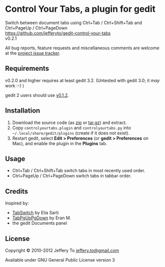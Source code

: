 # Control Your Tabs, a plugin for gedit #

Switch between document tabs using Ctrl+Tab / Ctrl+Shift+Tab and
Ctrl+PageUp / Ctrl+PageDown  
<https://github.com/jefferyto/gedit-control-your-tabs>  
v0.2.1

All bug reports, feature requests and miscellaneous comments are welcome
at the [project issue tracker][].

## Requirements ##

v0.2.0 and higher requires at least gedit 3.2. (Untested with gedit 3.0;
it *may* work :-) )

gedit 2 users should use [v0.1.2][].

## Installation ##

1.  Download the source code (as [zip][] or [tar.gz][]) and extract.
2.  Copy `controlyourtabs.plugin` and `controlyourtabs.py` into
    `~/.local/share/gedit/plugins` (create if it does not exist).
3.  Restart gedit, select **Edit > Preferences** (or
    **gedit > Preferences** on Mac), and enable the plugin in the
    **Plugins** tab.

## Usage ##

*   Ctrl+Tab / Ctrl+Shift+Tab switch tabs in most recently used order.
*   Ctrl+PageUp / Ctrl+PageDown switch tabs in tabbar order.

## Credits ##

Inspired by:

*   [TabSwitch][] by Elia Sarti
*   [TabPgUpPgDown][] by Eran M.
*   the gedit Documents panel

## License ##

Copyright &copy; 2010-2012 Jeffery To <jeffery.to@gmail.com>

Available under GNU General Public License version 3


[project issue tracker]: https://github.com/jefferyto/gedit-control-your-tabs/issues
[zip]: https://github.com/jefferyto/gedit-control-your-tabs/archive/master.zip
[tar.gz]: https://github.com/jefferyto/gedit-control-your-tabs/archive/master.tar.gz
[v0.1.2]: https://github.com/jefferyto/gedit-control-your-tabs/archive/v0.1.2.zip
[TabSwitch]: http://live.gnome.org/Gedit/Plugins?action=AttachFile&do=get&target=tabswitch.tar.gz
[TabPgUpPgDown]: http://live.gnome.org/Gedit/Plugins?action=AttachFile&do=get&target=tabpgupdown.tar.gz
